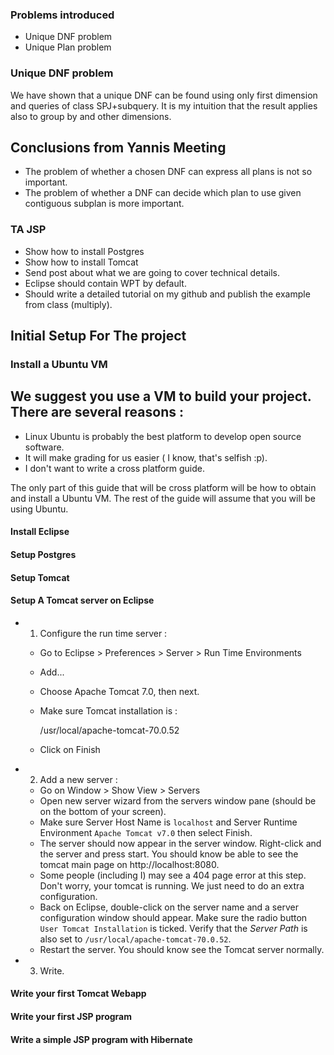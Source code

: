 ### Problems introduced
 - Unique DNF problem
 - Unique Plan problem

### Unique DNF problem

We have shown that a unique DNF can be found using only first dimension and queries of class SPJ+subquery.
It is my intuition that the result applies also to group by and other dimensions. 

## Conclusions from Yannis Meeting

 - The problem of whether a chosen DNF can express all plans is not so important.
 - The problem of whether a DNF can decide which plan to use given contiguous subplan is more important.


### TA JSP
 - Show how to install Postgres
 - Show how to install Tomcat
 - Send post about what we are going to cover technical details.
 - Eclipse should contain WPT by default.
 - Should write a detailed tutorial on my github and publish the example from class (multiply).
 
## Initial Setup For The project

### Install a Ubuntu VM

We suggest you use a VM to build your project. There are several reasons :
 - 
 - Linux Ubuntu is probably the best platform to develop open source software.
 - It will make grading for us easier ( I know, that's selfish :p). 
 - I don't want to write a cross platform guide.

The only part of this guide that will be cross platform will be how to obtain and install a Ubuntu VM. The rest of the guide will assume that you will be using Ubuntu.

#### Install Eclipse 

#### Setup Postgres

#### Setup Tomcat

#### Setup A Tomcat server on Eclipse

  - 1. Configure the run time server :
    - Go to Eclipse > Preferences > Server > Run Time Environments
    - Add...
    - Choose Apache Tomcat 7.0, then next.
    - Make sure Tomcat installation is :
    
        /usr/local/apache-tomcat-70.0.52
            
    - Click on Finish 
  - 2. Add a new server :
    - Go on Window > Show View > Servers
    - Open new server wizard from the servers window pane (should be on the bottom of your screen).
    - Make sure Server Host Name is `localhost` and Server Runtime Environment `Apache Tomcat v7.0` then select Finish.
    - The server should now appear in the server window. Right-click and the server and press start. You should know be able to see the tomcat main page on http://localhost:8080.
    - Some people (including I) may see a 404 page error at this step. Don't worry, your tomcat is running. We just need to do an extra configuration.
    - Back on Eclipse, double-click on the server name and a server configuration window should appear. Make sure the radio button `User Tomcat Installation` is ticked. Verify that the *Server Path* is also set to `/usr/local/apache-tomcat-70.0.52`.
    - Restart the server. You should know see the Tomcat server normally.
  - 3. Write.

#### Write your first Tomcat Webapp

#### Write your first JSP program

#### Write a simple JSP program with Hibernate